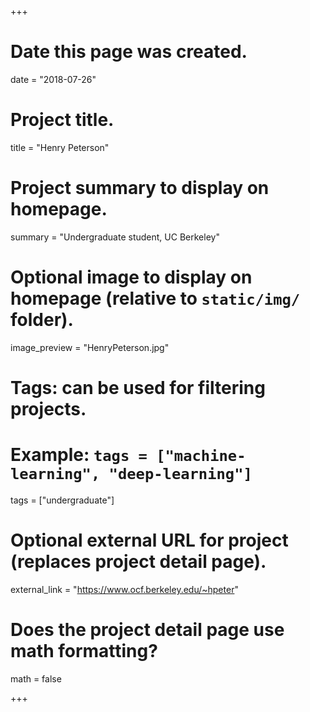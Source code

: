 +++
# Date this page was created.
date = "2018-07-26"

# Project title.
title = "Henry Peterson"

# Project summary to display on homepage.
summary = "Undergraduate student, UC Berkeley"

# Optional image to display on homepage (relative to `static/img/` folder).
image_preview = "HenryPeterson.jpg"

# Tags: can be used for filtering projects.
# Example: `tags = ["machine-learning", "deep-learning"]`
tags = ["undergraduate"]

# Optional external URL for project (replaces project detail page).
external_link = "https://www.ocf.berkeley.edu/~hpeter"

# Does the project detail page use math formatting?
math = false

+++

